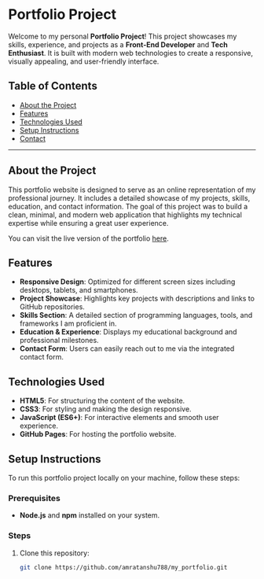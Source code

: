 # Portfolio Project

Welcome to my personal **Portfolio Project**! This project showcases my skills, experience, and projects as a **Front-End Developer** and **Tech Enthusiast**. It is built with modern web technologies to create a responsive, visually appealing, and user-friendly interface.

## Table of Contents

- [About the Project](#about-the-project)
- [Features](#features)
- [Technologies Used](#technologies-used)
- [Setup Instructions](#setup-instructions)
- [Contact](#contact)

---

## About the Project

This portfolio website is designed to serve as an online representation of my professional journey. It includes a detailed showcase of my projects, skills, education, and contact information. The goal of this project was to build a clean, minimal, and modern web application that highlights my technical expertise while ensuring a great user experience.

You can visit the live version of the portfolio [here](https://my-portfolio-theta-ebon-21.vercel.app/).

## Features

- **Responsive Design**: Optimized for different screen sizes including desktops, tablets, and smartphones.
- **Project Showcase**: Highlights key projects with descriptions and links to GitHub repositories.
- **Skills Section**: A detailed section of programming languages, tools, and frameworks I am proficient in.
- **Education & Experience**: Displays my educational background and professional milestones.
- **Contact Form**: Users can easily reach out to me via the integrated contact form.

## Technologies Used

- **HTML5**: For structuring the content of the website.
- **CSS3**: For styling and making the design responsive.
- **JavaScript (ES6+)**: For interactive elements and smooth user experience.
- **GitHub Pages**: For hosting the portfolio website.

## Setup Instructions

To run this portfolio project locally on your machine, follow these steps:

### Prerequisites

- **Node.js** and **npm** installed on your system.

### Steps

1. Clone this repository:
   ```bash
   git clone https://github.com/amratanshu788/my_portfolio.git
